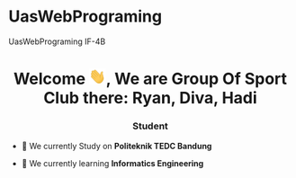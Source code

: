 # UasWebPrograming
UasWebPrograming IF-4B
<h1 align="center">Welcome <img src="https://raw.githubusercontent.com/ABSphreak/ABSphreak/master/gifs/Hi.gif" width="30px">, We are Group Of Sport Club there: Ryan, Diva, Hadi </h1>
<h3 align="center">Student</h3>

- 🔭 We currently Study on **Politeknik TEDC Bandung**

- 🌱 We currently learning **Informatics Engineering**
